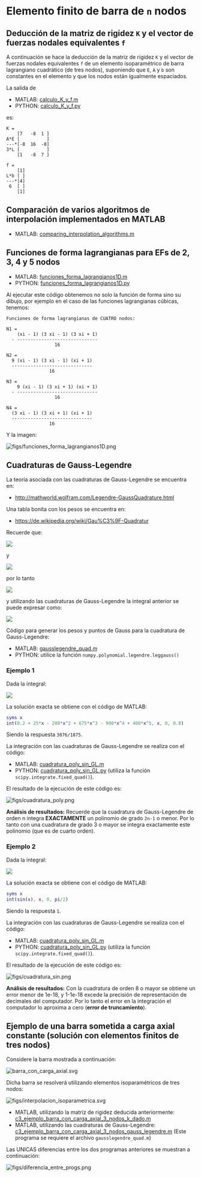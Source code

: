 # Elemento finito de barra de `n` nodos

## Deducción de la matriz de rigidez `K` y el vector de fuerzas nodales equivalentes `f`
A continuación se hace la deducción de la matriz de rigidez `K` y el vector de fuerzas nodales equivalentes `f` de un elemento isoparamétrico de barra lagrangiano cuadrático (de tres nodos), suponiendo que `E`, `A` y `b` son constantes en el elemento y que los nodos están igualmente espaciados.

La salida de 
* MATLAB: [calculo_K_y_f.m](calculo_K_y_f.m)
* PYTHON: [calculo_K_y_f.py](calculo_K_y_f.py)

es:
```
K = 
    [7   -8  1 ]
A*E [          ]
---*[-8  16  -8]
3*L [          ]
    [1   -8  7 ]

f = 
    [1]
L*b [ ]
---*[4]
 6  [ ]
    [1]
```


## Comparación de varios algoritmos de interpolación implementados en MATLAB
* MATLAB: [comparing_interpolation_algorithms.m](comparing_interpolation_algorithms.m)


## Funciones de forma lagrangianas para EFs de 2, 3, 4 y 5 nodos

* MATLAB: [funciones_forma_lagrangianos1D.m](funciones_forma_lagrangianos1D.m)
* PYTHON: [funciones_forma_lagrangianos1D.py](funciones_forma_lagrangianos1D.py)

Al ejecutar este código obtenemos no solo la función de forma sino su dibujo, por ejemplo en el caso de las funciones lagrangianas cúbicas, tenemos:
```
Funciones de forma lagrangianas de CUATRO nodos:

N1 = 
    (xi - 1) (3 xi - 1) (3 xi + 1)
  - ------------------------------
                  16

N2 = 
  9 (xi - 1) (3 xi - 1) (xi + 1)
  ------------------------------
                16

N3 = 
    9 (xi - 1) (3 xi + 1) (xi + 1)
  - ------------------------------
                  16

N4 = 
  (3 xi - 1) (3 xi + 1) (xi + 1)
  ------------------------------
                16
```
Y la imagen:

![figs/funciones_forma_lagrangianos1D.png](figs/funciones_forma_lagrangianos1D.png)

## Cuadraturas de Gauss-Legendre
La teoría asociada con las cuadraturas de Gauss-Legendre se encuentra en:
* http://mathworld.wolfram.com/Legendre-GaussQuadrature.html

Una tabla bonita con los pesos se encuentra en:
* https://de.wikipedia.org/wiki/Gau%C3%9F-Quadratur

Recuerde que:
<!---
Compile en: https://tex.s2cms.com

x = \frac{a+b}{2} + \frac{b-a}{2}\xi
--->
![](https://tex.s2cms.ru/svg/x%20%3D%20%5Cfrac%7Ba%2Bb%7D%7B2%7D%20%2B%20%5Cfrac%7Bb-a%7D%7B2%7D%5Cxi)

y
<!---
\frac{\mathrm{d}x}{\mathrm{d}\xi} = \frac{b-a}{2}
--->
![](https://tex.s2cms.ru/svg/%5Cfrac%7B%5Cmathrm%7Bd%7Dx%7D%7B%5Cmathrm%7Bd%7D%5Cxi%7D%20%3D%20%5Cfrac%7Bb-a%7D%7B2%7D)

por lo tanto
<!---
\int_a^b f(x) \mathrm{d} x = \int_{-1}^{+1} \frac{b-a}{2} f\left(\frac{a+b}{2} + \frac{b-a}{2}\xi\right) \mathrm{d} \xi
--->
![](https://tex.s2cms.ru/svg/%5Cint_a%5Eb%20f(x)%20%5Cmathrm%7Bd%7D%20x%20%3D%20%5Cint_%7B-1%7D%5E%7B%2B1%7D%20%5Cfrac%7Bb-a%7D%7B2%7D%20f%5Cleft(%5Cfrac%7Ba%2Bb%7D%7B2%7D%20%2B%20%5Cfrac%7Bb-a%7D%7B2%7D%5Cxi%5Cright)%20%5Cmathrm%7Bd%7D%20%5Cxi)

y utilizando las cuadraturas de Gauss-Legendre la integral anterior se puede expresar como:
<!---
\int_a^b f(x) \mathrm{d} x \approx \frac{b-a}{2}\sum_{i=1}^m w_i f\left(\frac{a+b}{2} + \frac{b-a}{2}\xi_i\right)
--->
![](https://tex.s2cms.ru/svg/%5Cint_a%5Eb%20f(x)%20%5Cmathrm%7Bd%7D%20x%20%5Capprox%20%5Cfrac%7Bb-a%7D%7B2%7D%5Csum_%7Bi%3D1%7D%5Em%20w_i%20f%5Cleft(%5Cfrac%7Ba%2Bb%7D%7B2%7D%20%2B%20%5Cfrac%7Bb-a%7D%7B2%7D%5Cxi_i%5Cright))

Código para generar los pesos y puntos de Gauss para la cuadratura de Gauss-Legendre:
* MATLAB: [gausslegendre_quad.m](../../gausslegendre_quad.m)
* PYTHON: utilice la función `numpy.polynomial.legendre.leggauss()`

### Ejemplo 1

Dada la integral:
<!---
\int_0^{0.8} 0.2 + 25 x - 200 x^2 + 675x^3 - 900x^4 + 400x^5 \ \mathrm{d}x 
--->
![](https://tex.s2cms.ru/svg/%5Cint_0%5E%7B0.8%7D%200.2%20%2B%2025%20x%20-%20200%20x%5E2%20%2B%20675x%5E3%20-%20900x%5E4%20%2B%20400x%5E5%20%5C%20%5Cmathrm%7Bd%7Dx)

La solución exacta se obtiene con el código de MATLAB: 
```matlab
syms x
int(0.2 + 25*x - 200*x^2 + 675*x^3 - 900*x^4 + 400*x^5, x, 0, 0.8)
```
Siendo la respuesta `3076/1875`.

La integración con las cuadraturas de Gauss-Legendre se realiza con el código:
* MATLAB: [cuadratura_poly_sin_GL.m](cuadratura_poly_sin_GL.m)
* PYTHON: [cuadratura_poly_sin_GL.py](cuadratura_poly_sin_GL.py) (utiliza la función `scipy.integrate.fixed_quad()`).

El resultado de la ejecución de este código es:

![figs/cuadratura_poly.png](figs/cuadratura_poly.png)

**Análisis de resultados:** Recuerde que la cuadratura de Gauss-Legendre de orden n integra __EXACTAMENTE__ un polinomio de grado `2n-1` o menor. Por lo tanto con una cuadratura de grado 3 o mayor se integra exactamente este polinomio (que es de cuarto orden).

### Ejemplo 2

Dada la integral:
<!---
Compile en: https://tex.s2cms.com

\int_0^{\pi/2} \sin x \ \mathrm{d}x
--->

![](https://tex.s2cms.ru/svg/%5Cint_0%5E%7B%5Cpi%2F2%7D%20%5Csin%20x%20%5C%20%5Cmathrm%7Bd%7Dx)

La solución exacta se obtiene con el código de MATLAB: 
```matlab
syms x
int(sin(x), x, 0, pi/2)
```
Siendo la respuesta `1`.

La integración con las cuadraturas de Gauss-Legendre se realiza con el código:
* MATLAB: [cuadratura_poly_sin_GL.m](cuadratura_poly_sin_GL.m)
* PYTHON: [cuadratura_poly_sin_GL.py](cuadratura_poly_sin_GL.py) (utiliza la función `scipy.integrate.fixed_quad()`).


El resultado de la ejecución de este código es:

![figs/cuadratura_sin.png](figs/cuadratura_sin.png)

**Análisis de resultados:** Con la cuadratura de orden 8 o mayor se obtiene un error menor de 1e-18, y 1-1e-18 excede la precisión de representación de decimales del computador. Por lo tanto el error en la integración el computador lo aproxima a cero (**error de truncamiento**).



## Ejemplo de una barra sometida a carga axial constante (solución con elementos finitos de tres nodos)

Considere la barra mostrada a continuación:

![barra_con_carga_axial.svg](../EF_barra_2_nodos/barra_con_carga_axial.svg)

Dicha barra se resolverá utilizando elementos isoparamétricos de tres nodos:

![figs/interpolacion_isoparametrica.svg](figs/interpolacion_isoparametrica.svg)

* MATLAB, utilizando la matriz de rigidez deducida anteriormente: [c3_ejemplo_barra_con_carga_axial_3_nodos_k_dado.m](c3_ejemplo_barra_con_carga_axial_3_nodos_k_dado.m)
* MATLAB, utilizando las cuadraturas de Gauss-Legendre: [c3_ejemplo_barra_con_carga_axial_3_nodos_gauss_legendre.m](c3_ejemplo_barra_con_carga_axial_3_nodos_gauss_legendre.m) (Este programa se requiere el archivo `gausslegendre_quad.m`)

Las UNICAS diferencias entre los dos programas anteriores se muestran a continuación:

![figs/diferencia_entre_progs.png](figs/diferencia_entre_progs.png)
